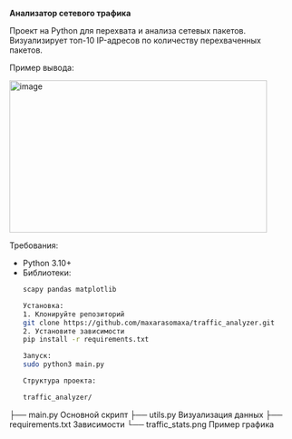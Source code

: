 **Анализатор сетевого трафика**

Проект на Python для перехвата и анализа сетевых пакетов. Визуализирует топ-10 IP-адресов по количеству перехваченных пакетов.

Пример вывода:

<img width="454" height="268" alt="image" src="https://github.com/user-attachments/assets/38def04c-8e12-418c-8272-02e9eba92420" />

Требования:
- Python 3.10+
- Библиотеки:
  ```bash
  scapy pandas matplotlib

  Установка:
  1. Клонируйте репозиторий
  git clone https://github.com/maxarasomaxa/traffic_analyzer.git
  2. Установите зависимости
  pip install -r requirements.txt

  Запуск:
  sudo python3 main.py

  Структура проекта:
  
  traffic_analyzer/
├── main.py             Основной скрипт
├── utils.py            Визуализация данных
├── requirements.txt    Зависимости
└── traffic_stats.png   Пример графика


